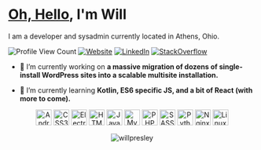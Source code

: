 # [Oh, Hello](https://www.youtube.com/watch?v=tfdMsxSjY3o), I'm Will
I am a developer and sysadmin currently located in Athens, Ohio.

![Profile View Count](https://komarev.com/ghpvc/?username=willpresley&style=flat-square&color=034694)
[![Website](https://img.shields.io/badge/Website-willpresley.com-informational?style=flat-square&color=034694&logo=jekyll&logoColor=white)](https://willpresley.com)
[![LinkedIn](https://img.shields.io/badge/LinkedIn-willpresley-informational?style=flat-square&color=034694&logo=linkedin&logoColor=white)](https://www.linkedin.com/in/willpresley/)
[![StackOverflow](https://img.shields.io/badge/StackOverflow-willpresley-informational?style=flat-square&color=034694&logo=stackoverflow&logoColor=white)](https://stackoverflow.com/users/3246396/willpresley)

- 🔭 I’m currently working on **a massive migration of dozens of single-install WordPress sites into a scalable multisite installation.**

- 🌱 I’m currently learning **Kotlin, ES6 specific JS, and a bit of React (with more to come).**

<p align="center"><img src="https://cdn.jsdelivr.net/npm/simple-icons@v4/icons/android.svg" alt="Android" width="32" height="32"/> <img src="https://cdn.jsdelivr.net/npm/simple-icons@v4/icons/css3.svg" alt="CSS3" width="32" height="32"/> <img src="https://cdn.jsdelivr.net/npm/simple-icons@v4/icons/electron.svg" alt="Electron" width="32" height="32"/> <img src="https://cdn.jsdelivr.net/npm/simple-icons@v4/icons/html5.svg" alt="HTML5" width="32" height="32"/> <img src="https://cdn.jsdelivr.net/npm/simple-icons@v4/icons/javascript.svg" alt="Javascript" width="32" height="32"/> <img src="https://cdn.jsdelivr.net/npm/simple-icons@v4/icons/mysql.svg" alt="MySQL" width="32" height="32"/> <img src="https://cdn.jsdelivr.net/npm/simple-icons@v4/icons/php.svg" alt="PHP" width="32" height="32"/> <img src="https://cdn.jsdelivr.net/npm/simple-icons@v4/icons/sass.svg" alt="SASS" width="32" height="32"/> <img src="https://cdn.jsdelivr.net/npm/simple-icons@v4/icons/python.svg" alt="Python" width="32" height="32"/> <img src="https://cdn.jsdelivr.net/npm/simple-icons@v4/icons/nginx.svg" alt="Nginx" width="32" height="32"/> <img src="https://cdn.jsdelivr.net/npm/simple-icons@v4/icons/linux.svg" alt="Linux" width="32" height="32"/></p><p align="center"> <img src="https://github-readme-stats.vercel.app/api?username=willpresley&show_icons=true" alt="willpresley" /> </p>
